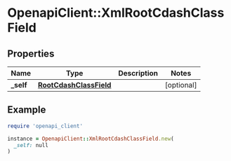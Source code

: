 # OpenapiClient::XmlRootCdashClassField

## Properties

| Name | Type | Description | Notes |
| ---- | ---- | ----------- | ----- |
| **_self** | [**RootCdashClassField**](RootCdashClassField.md) |  | [optional] |

## Example

```ruby
require 'openapi_client'

instance = OpenapiClient::XmlRootCdashClassField.new(
  _self: null
)
```

